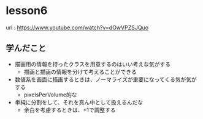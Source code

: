 # lesson6

url : https://www.youtube.com/watch?v=dOwVPZSJQuo

## 学んだこと

- 描画用の情報を持ったクラスを用意するのはいい考えな気がする
  - 描画と描画の情報を分けて考えることができる
- 数値系を画面に描画するときは、ノーマライズが重要になってくる気が気がする
  - pixelsPerVolume的な
- 単純に分割をして、それを真ん中として扱えるんだな
  - 余白を考慮するときは、+1で調整する

